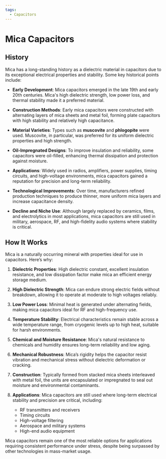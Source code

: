 ```yaml
---
tags:
  - Capacitors
---
```


<head>
    <meta charset="UTF-8">
    <meta name="viewport" content="width=device-width, initial-scale=1.0">
    <meta name="description" content="Welcome to ac-electricity! Here you will learn more about electricity, the different components used to make an electrical circuit as well as their features and use cases.">
    <meta name="keywords" content="alexis carbillet, carbillet, electricity, capacitors, conductors, diodes, electronic, energy source, hardware, home appliances, inductors, insulators, resistors, semi-conductors">
    <meta name="author" content="Alexis Carbillet ">
</head>

# Mica Capacitors

## History

Mica has a long-standing history as a dielectric material in capacitors due to its exceptional electrical properties and stability. Some key historical points include:

* **Early Development**: Mica capacitors emerged in the late 19th and early 20th centuries. Mica's high dielectric strength, low power loss, and thermal stability made it a preferred material.

* **Construction Methods**: Early mica capacitors were constructed with alternating layers of mica sheets and metal foil, forming plate capacitors with high stability and relatively high capacitance.

* **Material Varieties**: Types such as **muscovite** and **phlogopite** were used. Muscovite, in particular, was preferred for its uniform dielectric properties and high strength.

* **Oil-Impregnated Designs**: To improve insulation and reliability, some capacitors were oil-filled, enhancing thermal dissipation and protection against moisture.

* **Applications**: Widely used in radios, amplifiers, power supplies, timing circuits, and high-voltage environments, mica capacitors gained a reputation for precision and long-term reliability.

* **Technological Improvements**: Over time, manufacturers refined production techniques to produce thinner, more uniform mica layers and increase capacitance density.

* **Decline and Niche Use**: Although largely replaced by ceramics, films, and electrolytics in most applications, mica capacitors are still used in military, aerospace, RF, and high-fidelity audio systems where stability is critical.

## How It Works

Mica is a naturally occurring mineral with properties ideal for use in capacitors. Here’s why:

1. **Dielectric Properties**: High dielectric constant, excellent insulation resistance, and low dissipation factor make mica an efficient energy storage medium.

2. **High Dielectric Strength**: Mica can endure strong electric fields without breakdown, allowing it to operate at moderate to high voltages reliably.

3. **Low Power Loss**: Minimal heat is generated under alternating fields, making mica capacitors ideal for RF and high-frequency use.

4. **Temperature Stability**: Electrical characteristics remain stable across a wide temperature range, from cryogenic levels up to high heat, suitable for harsh environments.

5. **Chemical and Moisture Resistance**: Mica's natural resistance to chemicals and humidity ensures long-term reliability and low aging.

6. **Mechanical Robustness**: Mica’s rigidity helps the capacitor resist vibration and mechanical stress without dielectric deformation or cracking.

7. **Construction**: Typically formed from stacked mica sheets interleaved with metal foil, the units are encapsulated or impregnated to seal out moisture and environmental contaminants.

8. **Applications**: Mica capacitors are still used where long-term electrical stability and precision are critical, including:

   * RF transmitters and receivers
   * Timing circuits
   * High-voltage filtering
   * Aerospace and military systems
   * High-end audio equipment

Mica capacitors remain one of the most reliable options for applications requiring consistent performance under stress, despite being surpassed by other technologies in mass-market usage.
